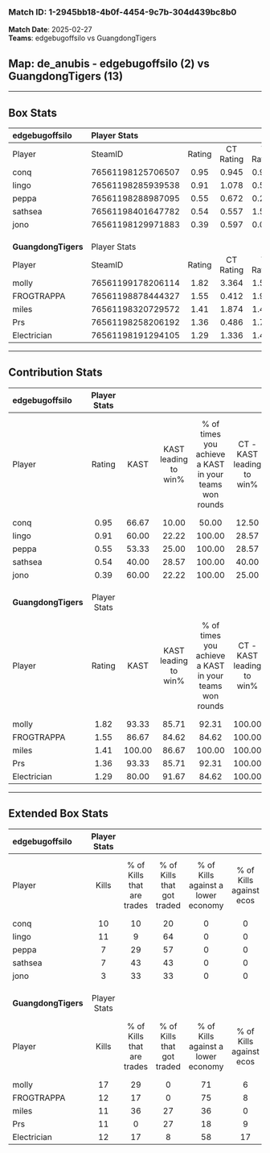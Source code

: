 ### Match ID: 1-2945bb18-4b0f-4454-9c7b-304d439bc8b0  
**Match Date**: 2025-02-27  
**Teams**: edgebugoffsilo vs GuangdongTigers  

## **Map**: de_anubis - edgebugoffsilo (2) vs GuangdongTigers (13)  
---  

## Box Stats  

| **edgebugoffsilo**  | Player Stats      |        |           |          |        |       |       |         |        |      |     |
| :- | :- | :-: | :-: | :-: | :-: | :-: | :-: | :-: | :-: | :-: | :-: |
| Player              | SteamID           | Rating | CT Rating | T Rating |  KAST  |  ADR  | Kills | Assists | Deaths | K/D  | HS% |
| conq                | 76561198125706507 |  0.95  |   0.945   |  0.987   | 66.67  | 66.5  |  10   |    1    |   11   | 0.91 | 70  |
| Iingo               | 76561198285939538 |  0.91  |   1.078   |  0.590   | 60.00  | 90.3  |  11   |    3    |   15   | 0.73 | 36  |
| peppa               | 76561198288987095 |  0.55  |   0.672   |  0.216   | 53.33  | 47.9  |   7   |    0    |   13   | 0.54 | 71  |
| sathsea             | 76561198401647782 |  0.54  |   0.557   |  1.523   | 40.00  | 65.8  |   7   |    0    |   12   | 0.58 | 42  |
| jono                | 76561198129971883 |  0.39  |   0.597   |  0.075   | 60.00  | 42.5  |   3   |    6    |   13   | 0.23 | 66  |
|                     |                   |        |           |          |        |       |       |         |        |      |     |
|                     |                   |        |           |          |        |       |       |         |        |      |     |
|                     |                   |        |           |          |        |       |       |         |        |      |     |
| **GuangdongTigers** | Player Stats      |        |           |          |        |       |       |         |        |      |     |
| Player              | SteamID           | Rating | CT Rating | T Rating |  KAST  |  ADR  | Kills | Assists | Deaths | K/D  | HS% |
| molly               | 76561199178206114 |  1.82  |   3.364   |  1.589   | 93.33  | 102.9 |  17   |    3    |   7    | 2.43 | 64  |
| FROGTRAPPA          | 76561198878444327 |  1.55  |   0.412   |  1.931   | 86.67  | 111.3 |  12   |    8    |   7    | 1.71 | 58  |
| miles               | 76561198320729572 |  1.41  |   1.874   |  1.479   | 100.00 | 63.9  |  11   |    4    |   7    | 1.57 | 36  |
| Prs                 | 76561198258206192 |  1.36  |   0.486   |  1.753   | 93.33  | 90.5  |  11   |    7    |   10   | 1.10 | 63  |
| Electrician         | 76561198191294105 |  1.29  |   1.336   |  1.419   | 80.00  | 73.3  |  12   |    1    |   8    | 1.50 | 41  |
---  

## Contribution Stats  

| **edgebugoffsilo**  | Player Stats |        |                      |                                                        |                           |                                                             |                          |                                                            |
| :- | :-: | :-: | :-: | :-: | :-: | :-: | :-: | :-: |
| Player              |    Rating    |  KAST  | KAST leading to win% | % of times you achieve a KAST in your teams won rounds | CT - KAST leading to win% | CT - % of times you achieve a KAST in your teams won rounds | T - KAST leading to win% | T - % of times you achieve a KAST in your teams won rounds |
| conq                |     0.95     | 66.67  |        10.00         |                         50.00                          |           12.50           |                            50.00                            |           0.00           |                            0.00                            |
| Iingo               |     0.91     | 60.00  |        22.22         |                         100.00                         |           28.57           |                           100.00                            |           0.00           |                            0.00                            |
| peppa               |     0.55     | 53.33  |        25.00         |                         100.00                         |           28.57           |                           100.00                            |           0.00           |                            0.00                            |
| sathsea             |     0.54     | 40.00  |        28.57         |                         100.00                         |           40.00           |                           100.00                            |           0.00           |                            0.00                            |
| jono                |     0.39     | 60.00  |        22.22         |                         100.00                         |           25.00           |                           100.00                            |           0.00           |                            0.00                            |
|                     |              |        |                      |                                                        |                           |                                                             |                          |                                                            |
|                     |              |        |                      |                                                        |                           |                                                             |                          |                                                            |
|                     |              |        |                      |                                                        |                           |                                                             |                          |                                                            |
| **GuangdongTigers** | Player Stats |        |                      |                                                        |                           |                                                             |                          |                                                            |
| Player              |    Rating    |  KAST  | KAST leading to win% | % of times you achieve a KAST in your teams won rounds | CT - KAST leading to win% | CT - % of times you achieve a KAST in your teams won rounds | T - KAST leading to win% | T - % of times you achieve a KAST in your teams won rounds |
| molly               |     1.82     | 93.33  |        85.71         |                         92.31                          |          100.00           |                           100.00                            |          81.82           |                           90.00                            |
| FROGTRAPPA          |     1.55     | 86.67  |        84.62         |                         84.62                          |          100.00           |                            66.67                            |          81.82           |                           90.00                            |
| miles               |     1.41     | 100.00 |        86.67         |                         100.00                         |          100.00           |                           100.00                            |          83.33           |                           100.00                           |
| Prs                 |     1.36     | 93.33  |        85.71         |                         92.31                          |          100.00           |                            66.67                            |          83.33           |                           100.00                           |
| Electrician         |     1.29     | 80.00  |        91.67         |                         84.62                          |          100.00           |                            66.67                            |          90.00           |                           90.00                            |
---  

## Extended Box Stats  

| **edgebugoffsilo**  | Player Stats |                            |                            |                                    |                         |                              |                                 |        |                             |                                     |                          |                               |                            |
| :- | :-: | :-: | :-: | :-: | :-: | :-: | :-: | :-: | :-: | :-: | :-: | :-: | :-: |
| Player              |    Kills     | % of Kills that are trades | % of Kills that got traded | % of Kills against a lower economy | % of Kills against ecos | % of Kills that are flawless | % of Kills that are close duels | Deaths | % of Deaths that get traded | % of Deaths against a lower economy | % of Deaths against ecos | % of Deaths that are flawless | % of Deaths that are close |
| conq                |      10      |             10             |             20             |                 0                  |            0            |              60              |                0                |   11   |              0              |                  0                  |            0             |              73               |             0              |
| Iingo               |      11      |             9              |             64             |                 0                  |            0            |              36              |                0                |   15   |             13              |                  0                  |            0             |              67               |             13             |
| peppa               |      7       |             29             |             57             |                 0                  |            0            |              71              |                0                |   13   |              8              |                  0                  |            0             |              77               |             0              |
| sathsea             |      7       |             43             |             43             |                 0                  |            0            |              86              |                0                |   12   |              8              |                  0                  |            0             |              67               |             8              |
| jono                |      3       |             33             |             33             |                 0                  |            0            |              0               |                0                |   13   |             23              |                  8                  |            0             |              46               |             0              |
|                     |              |                            |                            |                                    |                         |                              |                                 |        |                             |                                     |                          |                               |                            |
|                     |              |                            |                            |                                    |                         |                              |                                 |        |                             |                                     |                          |                               |                            |
|                     |              |                            |                            |                                    |                         |                              |                                 |        |                             |                                     |                          |                               |                            |
| **GuangdongTigers** | Player Stats |                            |                            |                                    |                         |                              |                                 |        |                             |                                     |                          |                               |                            |
| Player              |    Kills     | % of Kills that are trades | % of Kills that got traded | % of Kills against a lower economy | % of Kills against ecos | % of Kills that are flawless | % of Kills that are close duels | Deaths | % of Deaths that get traded | % of Deaths against a lower economy | % of Deaths against ecos | % of Deaths that are flawless | % of Deaths that are close |
| molly               |      17      |             29             |             0              |                 71                 |            6            |              65              |                6                |   7    |             43              |                 14                  |            0             |              43               |             0              |
| FROGTRAPPA          |      12      |             17             |             0              |                 75                 |            8            |              58              |                0                |   7    |             43              |                 14                  |            0             |              43               |             0              |
| miles               |      11      |             36             |             27             |                 36                 |            0            |              73              |                9                |   7    |             57              |                 57                  |            0             |              71               |             0              |
| Prs                 |      11      |             0              |             27             |                 18                 |            9            |              64              |                0                |   10   |             40              |                 30                  |            0             |              30               |             0              |
| Electrician         |      12      |             17             |             8              |                 58                 |           17            |              67              |                8                |   8    |             38              |                 50                  |            0             |              88               |             0              |
